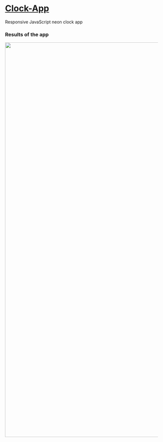 # [Clock-App](https://github.com/AndrewTer/Clock-App)

Responsive JavaScript neon clock app

### Results of the app

<p align="center">
<img width="1300" src="https://github.com/AndrewTer/Clock-App/blob/master/Results_on_smartphones_and_tablets.png" alt="Results on smartphones and tablets">
</p>

